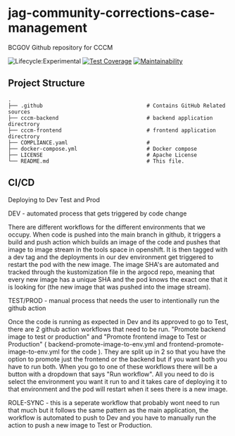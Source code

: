 # jag-community-corrections-case-management
BCGOV Github repository for CCCM

![Lifecycle:Experimental](https://img.shields.io/badge/Lifecycle-Experimental-339999)
[![Test Coverage](https://api.codeclimate.com/v1/badges/a2320cfbbc0d3c23dbbf/test_coverage)](https://codeclimate.com/github/bcgov/jag-community-corrections-case-management/test_coverage)
[![Maintainability](https://api.codeclimate.com/v1/badges/a2320cfbbc0d3c23dbbf/maintainability)](https://codeclimate.com/github/bcgov/jag-community-corrections-case-management/maintainability)

## Project Structure

    .
    ├── .github                                 # Contains GitHub Related sources
    ├── cccm-backend                            # backend application directrory                                               
    ├── cccm-frontend                			# frontend application directrory 
    ├── COMPLIANCE.yaml                         #
	├── docker-compose.yml                      # Docker compose 	
    ├── LICENSE                                 # Apache License
    └── README.md                               # This file.

## CI/CD
Deploying to Dev Test and Prod

DEV - automated process that gets triggered by code change 

There are different workflows for the different environments that we occupy. When code is pushed into the main branch in github, it triggers a build and push action which builds an image of the code and pushes that image to image stream in the tools space in openshift. It is then tagged with a dev tag and the deployments in our dev environment get triggered to restart the pod with the new image. The image SHA's are automated and tracked through the kustomization file in the argocd repo, meaning that every new image has a unique SHA and the pod knows the exact one that it is looking for (the new image that was pushed into the image stream).  

TEST/PROD - manual process that needs the user to intentionally run the github action

Once the code is running as expected in Dev and its approved to go to Test, there are 2 github action workflows that need to be run. "Promote backend image to test or production" and "Promote frontend image to Test or Production" ( backend-promote-image-to-env.yml and frontend-promote-image-to-env.yml for the code ). They are split up in 2 so that you have the option to promote just the frontend or the backend but if you want both you have to run both. When you go to one of these workflows there will be a button with a dropdown that says "Run workflow". All you need to do is select the environment you want it run to and it takes care of deploying it to that environment and the pod will restart when it sees there is a new image. 

ROLE-SYNC - this is a seperate workflow that probably wont need to run that much but it follows the same pattern as the main application, the workflow is automated to push to Dev and you have to manually run the action to push a new image to Test or Production. 
